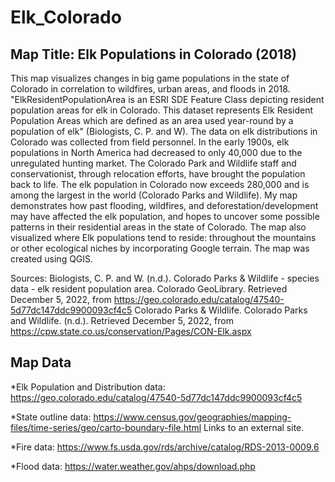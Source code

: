 # Elk_Colorado

<!-- /TOC -->

## Map Title: Elk Populations in Colorado (2018)

This map visualizes changes in big game populations in the state of Colorado in correlation to wildfires, urban areas, and floods in 2018. "ElkResidentPopulationArea is an ESRI SDE Feature Class depicting resident population areas for elk in Colorado. This dataset represents Elk Resident Population Areas which are defined as an area used year-round by a population of elk" (Biologists, C. P. and W). The data on elk distributions in Colorado was collected from field personnel. In the early 1900s, elk populations in North America had decreased to only 40,000 due to the unregulated hunting market. The Colorado Park and Wildlife staff and conservationist, through relocation efforts, have brought the population back to life. The elk population in Colorado now exceeds 280,000 and is among the largest in the world (Colorado Parks and Wildlife). My map demonstrates how past flooding, wildfires, and deforestation/development may have affected the elk population, and hopes to uncover some possible  patterns in their residential areas in the state of Colorado. The map also visualized where Elk populations tend to reside: throughout the mountains or other ecological niches by incorporating Google terrain. The map was created using QGIS.

Sources: Biologists, C. P. and W. (n.d.). Colorado Parks &amp; Wildlife - species data - elk resident population area. Colorado GeoLibrary. Retrieved December 5, 2022, from https://geo.colorado.edu/catalog/47540-5d77dc147ddc9900093cf4c5 
Colorado Parks &amp; Wildlife. Colorado Parks and Wildlife. (n.d.). Retrieved December 5, 2022, from https://cpw.state.co.us/conservation/Pages/CON-Elk.aspx 


<!-- /TOC -->

## Map Data

*Elk Population and Distribution data: https://geo.colorado.edu/catalog/47540-5d77dc147ddc9900093cf4c5

*State outline data: https://www.census.gov/geographies/mapping-files/time-series/geo/carto-boundary-file.html Links to an external site.

*Fire data: https://www.fs.usda.gov/rds/archive/catalog/RDS-2013-0009.6

*Flood data: https://water.weather.gov/ahps/download.php
